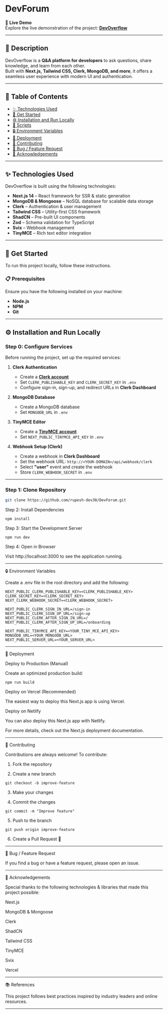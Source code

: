 # DevForum

🚀 **Live Demo**  
Explore the live demonstration of the project: **[DevOverflow](https://devforum-eight.vercel.app/)**  

---

## 📝 Description  
DevOverflow is a **Q&A platform for developers** to ask questions, share knowledge, and learn from each other.  
Built with **Next.js, Tailwind CSS, Clerk, MongoDB, and more**, it offers a seamless user experience with modern UI and authentication.  

---

## 📖 Table of Contents  

- [✨ Technologies Used](#-technologies-used)  
- [🧰 Get Started](#-get-started)  
- [⚙️ Installation and Run Locally](#️-installation-and-run-locally)  
- [📜 Scripts](#-scripts)  
- [🔒 Environment Variables](#-environment-variables)  
- [🚀 Deployment](#-deployment)  
- [🔧 Contributing](#-contributing)  
- [📩 Bug / Feature Request](#-bug--feature-request)  
- [💎 Acknowledgements](#-acknowledgements)  

---

## ✨ Technologies Used  
DevOverflow is built using the following technologies:  

- **Next.js 14** – React framework for SSR & static generation  
- **MongoDB & Mongoose** – NoSQL database for scalable data storage  
- **Clerk** – Authentication & user management  
- **Tailwind CSS** – Utility-first CSS framework  
- **ShadCN** – Pre-built UI components  
- **Zod** – Schema validation for TypeScript  
- **Svix** – Webhook management  
- **TinyMCE** – Rich text editor integration  

---

## 🧰 Get Started  

To run this project locally, follow these instructions.  

### 📋 Prerequisites  
Ensure you have the following installed on your machine:  

- **Node.js**  
- **NPM**  
- **Git**  

---

## ⚙️ Installation and Run Locally  

### Step 0: Configure Services  

Before running the project, set up the required services:  

1. **Clerk Authentication**  
   - Create a **[Clerk account](https://clerk.dev/)**  
   - Set `CLERK_PUBLISHABLE_KEY` and `CLERK_SECRET_KEY` in `.env`  
   - Configure sign-in, sign-up, and redirect URLs in **Clerk Dashboard**  

2. **MongoDB Database**  
   - Create a MongoDB database  
   - Set `MONGODB_URL` in `.env`  

3. **TinyMCE Editor**  
   - Create a **[TinyMCE account](https://www.tiny.cloud/)**  
   - Set `NEXT_PUBLIC_TINYMCE_API_KEY` in `.env`  

4. **Webhook Setup (Clerk)**  
   - Create a webhook in **Clerk Dashboard**  
   - Set the webhook URL: `http://<YOUR-DOMAIN>/api/webhook/clerk`  
   - Select **"user"** event and create the webhook  
   - Store `CLERK_WEBHOOK_SECRET` in `.env`  

---

### Step 1: Clone Repository  

```bash
git clone https://github.com/rupesh-dev30/DevForum.git
```

Step 2: Install Dependencies
```
npm install
```
Step 3: Start the Development Server
```
npm run dev
```
Step 4: Open in Browser

Visit http://localhost:3000 to see the application running.

---

🔒 Environment Variables

Create a .env file in the root directory and add the following:

```
NEXT_PUBLIC_CLERK_PUBLISHABLE_KEY=<CLERK_PUBLISHABLE_KEY>
CLERK_SECRET_KEY=<CLERK_SECRET_KEY>
NEXT_CLERK_WEBHOOK_SECRET=<CLERK_WEBHOOK_SECRET>

NEXT_PUBLIC_CLERK_SIGN_IN_URL=/sign-in
NEXT_PUBLIC_CLERK_SIGN_UP_URL=/sign-up
NEXT_PUBLIC_CLERK_AFTER_SIGN_IN_URL=/
NEXT_PUBLIC_CLERK_AFTER_SIGN_UP_URL=/onboarding

NEXT_PUBLIC_TINYMCE_API_KEY=<YOUR_TINY_MCE_API_KEY>
MONGODB_URL=<YOUR_MONGODB_URL>
NEXT_PUBLIC_SERVER_URL=<YOUR_SERVER_URL>
```

---

🚀 Deployment

Deploy to Production (Manual)

Create an optimized production build:
```
npm run build
```
Deploy on Vercel (Recommended)

The easiest way to deploy this Next.js app is using Vercel.



Deploy on Netlify

You can also deploy this Next.js app with Netlify.



For more details, check out the Next.js deployment documentation.


---

🔧 Contributing

Contributions are always welcome! To contribute:

1. Fork the repository


2. Create a new branch
```
git checkout -b improve-feature
```

3. Make your changes


4. Commit the changes
```
git commit -m "Improve feature"
```

5. Push to the branch
```
git push origin improve-feature
```

6. Create a Pull Request 🎉



---

📩 Bug / Feature Request

If you find a bug or have a feature request, please open an issue.


---

💎 Acknowledgements

Special thanks to the following technologies & libraries that made this project possible:

Next.js

MongoDB & Mongoose

Clerk

ShadCN

Tailwind CSS

TinyMCE

Svix

Vercel



---

📚 References

This project follows best practices inspired by industry leaders and online resources.


---
